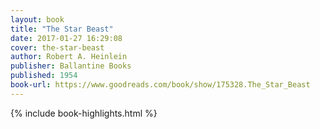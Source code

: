 ```yaml
---
layout: book
title: "The Star Beast"
date: 2017-01-27 16:29:08
cover: the-star-beast
author: Robert A. Heinlein
publisher: Ballantine Books
published: 1954
book-url: https://www.goodreads.com/book/show/175328.The_Star_Beast
---
```


{% include book-highlights.html %}
